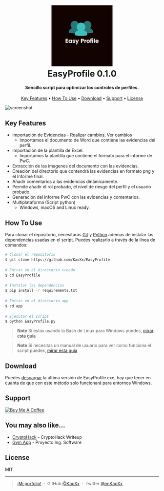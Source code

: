 
<h1 align="center">
  <br>
  <a href="https://github.com/KaoXx"><img src="https://github.com/KaoXx/EasyProfile/blob/main/app/img/logo.png?raw=true" alt="EasyProfile" width="200"></a>
  <br>
  EasyProfile 0.1.0
  <br>
</h1>

<h4 align="center">Sencillo script para optimizar los controles de perfiles.</h4>


<p align="center">
  <a href="#key-features">Key Features</a> •
  <a href="#how-to-use">How To Use</a> •
  <a href="#download">Download</a> •
  <a href="#support">Support</a> •
  <a href="#license">License</a>
</p>

![screenshot](https://github.com/KaoXx/EasyProfile/blob/main/app/img/easyprofile.gif?raw=true)

## Key Features

* Importación de Evidencias - Realizar cambios, Ver cambios
  - Importamos el documento de Word que contiene las evidencias del perfil.
* Importación de la plantilla de Excel.
  - Importamos la plantilla que contiene el formato para el informe de PwC.
* Extracción de las imagenes del documento con las evidencias.  
* Creación del directorio que contendrá las evidencias en formato png y el Informe final.
* Añadir comentarios a las evidencias dinámicamente.
* Permite añadir el rol probado, el nivel de riesgo del perfil y el usuario probado.
* Generación del informe PwC con las evidencias y comentarios.
* Multiplataforma (Script python)
  - Windows, macOS and Linux ready.

## How To Use

Para clonar el repositorio, necesitarás [Git](https://git-scm.com) y [Python](https://www.python.org/downloads/) ademas de instalar las dependencias usadas en el script. Puedes realizarlo a través de la línea de comandos:

```bash
# Clonar el repositorio
$ git clone https://github.com/KaoXx/EasyProfile

# Entrar en el directorio creado
$ cd EasyProfile

# Instalar las dependencias
$ pip install -r requirements.txt

# Entrar en el directorio app
$ cd app

# Ejecutar el script 
$ python EasyProfile.py
```

> **Note**
> Si estas usando la Bash de Linux para Windows puedes, [mirar esta guia](https://www.howtogeek.com/261575/how-to-run-graphical-linux-desktop-applications-from-windows-10s-bash-shell/)

> **Note**
> Si necesitas un manual de usuario para ver como funciona el script puedes, [mirar esta guia](https://kaoxx.readme.io/docs/getting-started)

## Download

Puedes [descargar](https://github.com/amitmerchant1990/electron-markdownify/releases/tag/v1.2.0) la última versión de EasyProfile.exe, hay que tener en cuanta de que con este método solo funcionará para entornos Windows.


## Support

<a href="https://bmc.link/kaoxx" target="_blank"><img src="https://www.buymeacoffee.com/assets/img/custom_images/purple_img.png" alt="Buy Me A Coffee" style="height: 41px !important;width: 174px !important;box-shadow: 0px 3px 2px 0px rgba(190, 190, 190, 0.5) !important;-webkit-box-shadow: 0px 3px 2px 0px rgba(190, 190, 190, 0.5) !important;" ></a>


## You may also like...

- [CryptoHack](https://github.com/KaoXx/Cryptohack) - CryptoHack Writeup
- [Gym App](https://github.com/KaoXx/IngSoftwareGimnasio) - Proyecto Ing. Software

## License

MIT

---

> [¡Mi porfolio!](https://kaoxx.github.io/) &nbsp;&middot;&nbsp;
> GitHub [@KaoXx](https://github.com/KaoXx) &nbsp;&middot;&nbsp;
> Twitter [@imKaoXx](https://twitter.com/imKaoXx)

